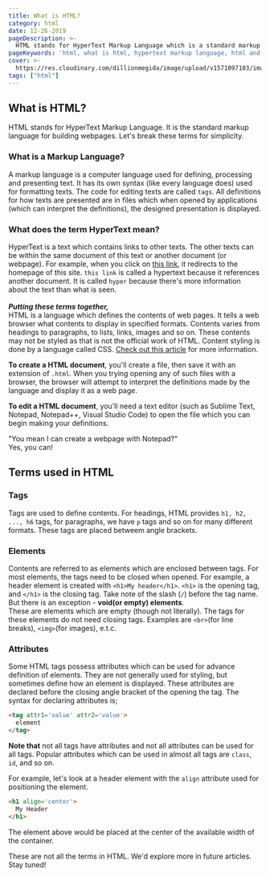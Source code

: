 ```yaml
---
title: What is HTML?
category: html
date: 12-26-2019
pageDescription: >-
  HTML stands for HyperText Markup Language which is a standard markup language for building webpages. It defines the contents of web pages.
pageKeywords: 'html, what is html, hypertext markup language, html and css'
cover: >-
  https://res.cloudinary.com/dillionmegida/image/upload/v1571097103/images/blogs_cover/understanding-event.target_o5l0cq.jpg
tags: ["html"]
---
```

## What is HTML?
HTML stands for HyperText Markup Language. It is the standard markup language for building webpages. Let's break these terms for simplicity.

### What is a Markup Language?
A markup language is a computer language used for defining, processing and presenting text. It has its own syntax (like every language does) used for formatting texts. The code for editing texts are called `tags`. All definitions for how texts are presented are in files which when opened by applications (which can interpret the definitions), the designed presentation is displayed.
### What does the term HyperText mean?
HyperText is a text which contains links to other texts. The other texts can be within the same document of this text or another document (or webpage). For example, when you click on [this link](/), it redirects to the homepage of this site. `this link` is called a hypertext because it references another document. It is called `hyper` because there's more information about the text than what is seen.
<br/><br/>
***Putting these terms together,***<br/>
HTML is a language which defines the contents of web pages. It tells a web browser what contents to display in specified formats. Contents varies from headings to paragraphs, to lists, links, images and so on. These contents may not be styled as that is not the official work of HTML. Content styling is done by a language called CSS. [Check out this article](/p/css/what-is-css) for more information.

**To create a HTML document**, you'll create a file, then save it with an extension of `.html`. When you trying opening any of such files with a browser, the browser will attempt to interpret the definitions made by the language and display it as a web page.

**To edit a HTML document**, you'll need a text editor (such as Sublime Text, Notepad, Notepad++, Visual Studio Code) to open the file which you can begin making your definitions.

"You mean I can create a webpage with Notepad?"<br/>
Yes, you can!

## Terms used in HTML
### Tags
Tags are used to define contents. For headings, HTML provides `h1, h2, ..., h6` tags, for paragraphs, we have `p` tags and so on for many different formats. These tags are placed betweem angle brackets.
### Elements
Contents are referred to as elements which are enclosed between tags. For most elements, the tags need to be closed when opened. For example, a header element is created with `<h1>My header</h1>`. `<h1>` is the opening tag, and `</h1>` is the closing tag. Take note of the slash (`/`) before the tag name. But there is an exception - **void(or empty) elements**.<br/>
These are elements which are empty (though not literally). The tags for these elements do not need closing tags. Examples are `<br>`(for line breaks), `<img>`(for images), e.t.c.

### Attributes
Some HTML tags possess attributes which can be used for advance definition of elements. They are not generally used for styling, but sometimes define how an element is displayed. These attributes are declared before the closing angle bracket of the opening the tag. The syntax for declaring attributes is;
```html
<tag attr1='value' attr2='value'>
  element
</tag>
```
**Note that** not all tags have attributes and not all attributes can be used for all tags. Popular attributes which can be used in almost all tags are `class`, `id`, and so on.

For example, let's look at a header element with the `align` attribute used for positioning the element.
```html
<h1 align='center'>
  My Header
</h1>
```
The element above would be placed at the center of the available width of the container.

These are not all the terms in HTML. We'd explore more in future articles. Stay tuned!